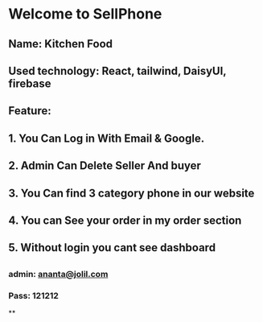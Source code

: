 # Welcome to SellPhone

## Name: Kitchen Food

## Used technology: React, tailwind, DaisyUI, firebase

## Feature:

## 1. You Can Log in With Email & Google.

## 2. Admin Can Delete Seller And buyer

## 3. You Can find 3 category phone in our website

## 4. You can See your order in my order section

## 5. Without login you cant see dashboard

##

### admin: ananta@jolil.com

### Pass: 121212

\*\*
